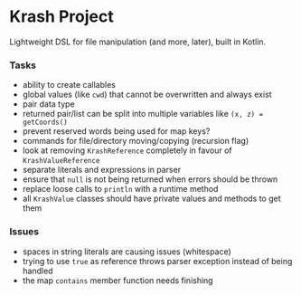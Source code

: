 Krash Project
=============

Lightweight DSL for file manipulation (and more, later), built in Kotlin.

### Tasks

 - ability to create callables
 - global values (like `cwd`) that cannot be overwritten and always exist
 - pair data type
 - returned pair/list can be split into multiple variables like `(x, z) = getCoords()`
 - prevent reserved words being used for map keys?
 - commands for file/directory moving/copying (recursion flag)
 - look at removing `KrashReference` completely in favour of `KrashValueReference`
 - separate literals and expressions in parser
 - ensure that `null` is not being returned when errors should be thrown
 - replace loose calls to `println` with a runtime method
 - all `KrashValue` classes should have private values and methods to get them

### Issues

 - spaces in string literals are causing issues (whitespace)
 - trying to use `true` as reference throws parser exception instead of being handled
 - the map `contains` member function needs finishing